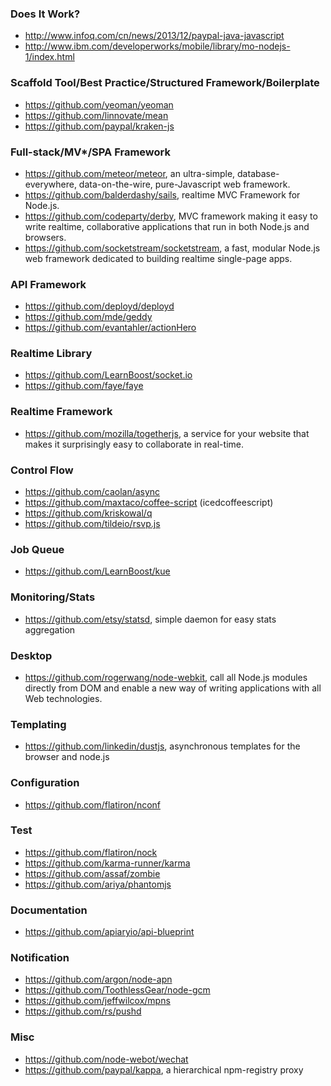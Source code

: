 ### Does It Work?

- http://www.infoq.com/cn/news/2013/12/paypal-java-javascript
- http://www.ibm.com/developerworks/mobile/library/mo-nodejs-1/index.html

### Scaffold Tool/Best Practice/Structured Framework/Boilerplate

- https://github.com/yeoman/yeoman
- https://github.com/linnovate/mean
- https://github.com/paypal/kraken-js

### Full-stack/MV*/SPA Framework

- https://github.com/meteor/meteor, an ultra-simple, database-everywhere, data-on-the-wire, pure-Javascript web framework.
- https://github.com/balderdashy/sails, realtime MVC Framework for Node.js.
- https://github.com/codeparty/derby, MVC framework making it easy to write realtime, collaborative applications that run in both Node.js and browsers.
- https://github.com/socketstream/socketstream, a fast, modular Node.js web framework dedicated to building realtime single-page apps.

### API Framework

- https://github.com/deployd/deployd
- https://github.com/mde/geddy
- https://github.com/evantahler/actionHero

### Realtime Library

- https://github.com/LearnBoost/socket.io
- https://github.com/faye/faye

### Realtime Framework

- https://github.com/mozilla/togetherjs, a service for your website that makes it surprisingly easy to collaborate in real-time.

### Control Flow

- https://github.com/caolan/async
- https://github.com/maxtaco/coffee-script (icedcoffeescript)
- https://github.com/kriskowal/q
- https://github.com/tildeio/rsvp.js

### Job Queue

- https://github.com/LearnBoost/kue

### Monitoring/Stats

- https://github.com/etsy/statsd, simple daemon for easy stats aggregation

### Desktop

- https://github.com/rogerwang/node-webkit, call all Node.js modules directly from DOM and enable a new way of writing applications with all Web technologies.

### Templating

- https://github.com/linkedin/dustjs, asynchronous templates for the browser and node.js

### Configuration

- https://github.com/flatiron/nconf

### Test

- https://github.com/flatiron/nock
- https://github.com/karma-runner/karma
- https://github.com/assaf/zombie
- https://github.com/ariya/phantomjs

### Documentation

- https://github.com/apiaryio/api-blueprint

### Notification

- https://github.com/argon/node-apn
- https://github.com/ToothlessGear/node-gcm
- https://github.com/jeffwilcox/mpns
- https://github.com/rs/pushd

### Misc

- https://github.com/node-webot/wechat
- https://github.com/paypal/kappa, a hierarchical npm-registry proxy